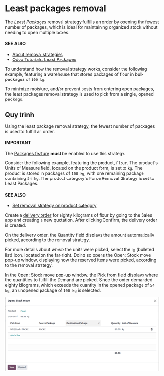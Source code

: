 # Least packages removal

The *Least Packages* removal strategy fulfills an order by opening the fewest number of packages,
which is ideal for maintaining organized stock without needing to open multiple boxes.

#### SEE ALSO
- [About removal strategies](applications/inventory_and_mrp/inventory/shipping_receiving/removal_strategies.md)
- [Odoo Tutorials: Least Packages](https://www.odoo.com/slides/slide/5477/share)

To understand how the removal strategy works, consider the following example, featuring a warehouse
that stores packages of flour in bulk packages of `100 kg`.

To minimize moisture, and/or prevent pests from entering open packages, the least packages removal
strategy is used to pick from a single, opened package.

<a id="inventory-warehouses-storage-pkg-qty"></a>

## Quy trình

Using the least package removal strategy, the fewest number of packages is used to fulfill an order.

#### IMPORTANT
The [Packages feature](applications/inventory_and_mrp/inventory/shipping_receiving/removal_strategies.md#inventory-warehouses-storage-pack-setup) **must** be enabled to use
this strategy.

Consider the following example, featuring the product, `Flour`. The product's Units of
Measure field, located on the product form, is set to `kg`. The product is stored in packages of
`100 kg`, with one remaining package containing `54 kg`. The product category's Force
Removal Strategy is set to Least Packages.

#### SEE ALSO
- [Set removal strategy on product category](applications/inventory_and_mrp/inventory/shipping_receiving/removal_strategies.md#inventory-warehouses-storage-removal-config)

Create a [delivery order](applications/inventory_and_mrp/inventory/shipping_receiving/daily_operations/receipts_delivery_one_step.md#inventory-delivery-one-step) for eighty kilograms of flour by going
to the Sales app and creating a new quotation. After clicking Confirm,
the delivery order is created.

On the delivery order, the Quantity field displays the amount automatically picked,
according to the removal strategy.

For more details about *where* the units were picked, select the ⦙≣ (bulleted list)
icon, located on the far-right. Doing so opens the Open: Stock move pop-up window,
displaying how the reserved items were picked, according to the removal strategy.

In the Open: Stock move pop-up window, the Pick from field displays where
the quantities to fulfill the Demand are picked. Since the order demanded eighty
kilograms, which exceeds the quantity in the opened package of `54 kg`, an unopened package of `100
kg` is selected.

![Show which package was picked in the *Pick From* field.](../../../../../.gitbook/assets/least-package.png)
